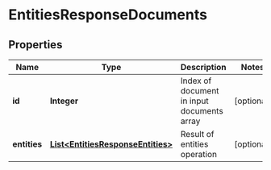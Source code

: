 
# EntitiesResponseDocuments

## Properties
Name | Type | Description | Notes
------------ | ------------- | ------------- | -------------
**id** | **Integer** | Index of document in input documents array |  [optional]
**entities** | [**List&lt;EntitiesResponseEntities&gt;**](EntitiesResponseEntities.md) | Result of entities operation |  [optional]



